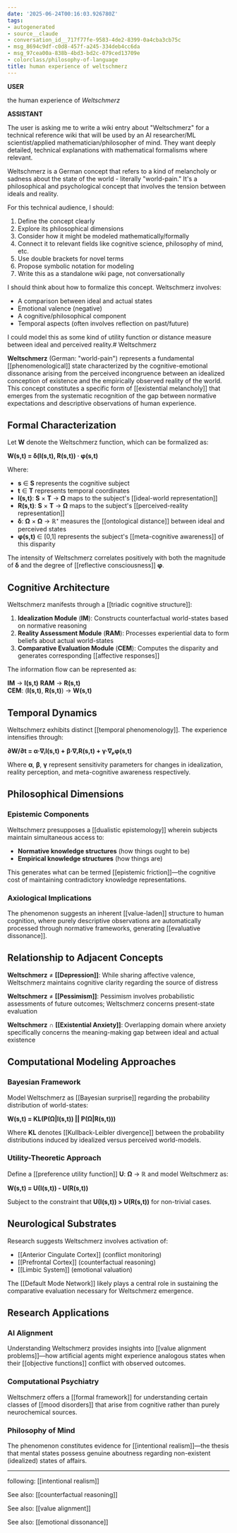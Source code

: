 ```yaml
---
date: '2025-06-24T00:16:03.926780Z'
tags:
- autogenerated
- source__claude
- conversation_id__717f77fe-9583-4de2-8399-0a4cba3cb75c
- msg_8694c9df-c0d8-457f-a245-334deb4cc6da
- msg_97cea00a-838b-4bd3-bd2c-079ced13709e
- colorclass/philosophy-of-language
title: human experience of weltschmerz
---
```


**USER**

the human experience of *Weltschmerz*


**ASSISTANT**

The user is asking me to write a wiki entry about "Weltschmerz" for a technical reference wiki that will be used by an AI researcher/ML scientist/applied mathematician/philosopher of mind. They want deeply detailed, technical explanations with mathematical formalisms where relevant.

Weltschmerz is a German concept that refers to a kind of melancholy or sadness about the state of the world - literally "world-pain." It's a philosophical and psychological concept that involves the tension between ideals and reality.

For this technical audience, I should:
1. Define the concept clearly
2. Explore its philosophical dimensions
3. Consider how it might be modeled mathematically/formally
4. Connect it to relevant fields like cognitive science, philosophy of mind, etc.
5. Use double brackets for novel terms
6. Propose symbolic notation for modeling
7. Write this as a standalone wiki page, not conversationally

I should think about how to formalize this concept. Weltschmerz involves:
- A comparison between ideal and actual states
- Emotional valence (negative)
- A cognitive/philosophical component
- Temporal aspects (often involves reflection on past/future)

I could model this as some kind of utility function or distance measure between ideal and perceived reality.# Weltschmerz

**Weltschmerz** (German: "world-pain") represents a fundamental [[phenomenological]] state characterized by the cognitive-emotional dissonance arising from the perceived incongruence between an idealized conception of existence and the empirically observed reality of the world. This concept constitutes a specific form of [[existential melancholy]] that emerges from the systematic recognition of the gap between normative expectations and descriptive observations of human experience.

## Formal Characterization

Let **W** denote the Weltschmerz function, which can be formalized as:

**W(s,t) = δ(I(s,t), R(s,t)) · φ(s,t)**

Where:
- **s** ∈ **S** represents the cognitive subject
- **t** ∈ **T** represents temporal coordinates
- **I(s,t)**: **S** × **T** → **Ω** maps to the subject's [[ideal-world representation]]
- **R(s,t)**: **S** × **T** → **Ω** maps to the subject's [[perceived-reality representation]]
- **δ**: **Ω** × **Ω** → ℝ⁺ measures the [[ontological distance]] between ideal and perceived states
- **φ(s,t)** ∈ [0,1] represents the subject's [[meta-cognitive awareness]] of this disparity

The intensity of Weltschmerz correlates positively with both the magnitude of **δ** and the degree of [[reflective consciousness]] **φ**.

## Cognitive Architecture

Weltschmerz manifests through a [[triadic cognitive structure]]:

1. **Idealization Module** (**IM**): Constructs counterfactual world-states based on normative reasoning
2. **Reality Assessment Module** (**RAM**): Processes experiential data to form beliefs about actual world-states  
3. **Comparative Evaluation Module** (**CEM**): Computes the disparity and generates corresponding [[affective responses]]

The information flow can be represented as:

**IM** → **I(s,t)**
**RAM** → **R(s,t)**  
**CEM**: (**I(s,t)**, **R(s,t)**) → **W(s,t)**

## Temporal Dynamics

Weltschmerz exhibits distinct [[temporal phenomenology]]. The experience intensifies through:

**∂W/∂t = α·∇ᵢI(s,t) + β·∇ᵣR(s,t) + γ·∇ₚφ(s,t)**

Where **α**, **β**, **γ** represent sensitivity parameters for changes in idealization, reality perception, and meta-cognitive awareness respectively.

## Philosophical Dimensions

### Epistemic Components

Weltschmerz presupposes a [[dualistic epistemology]] wherein subjects maintain simultaneous access to:
- **Normative knowledge structures** (how things ought to be)
- **Empirical knowledge structures** (how things are)

This generates what can be termed [[epistemic friction]]—the cognitive cost of maintaining contradictory knowledge representations.

### Axiological Implications

The phenomenon suggests an inherent [[value-laden]] structure to human cognition, where purely descriptive observations are automatically processed through normative frameworks, generating [[evaluative dissonance]].

## Relationship to Adjacent Concepts

**Weltschmerz** ≠ **[[Depression]]**: While sharing affective valence, Weltschmerz maintains cognitive clarity regarding the source of distress

**Weltschmerz** ≠ **[[Pessimism]]**: Pessimism involves probabilistic assessments of future outcomes; Weltschmerz concerns present-state evaluation

**Weltschmerz** ∩ **[[Existential Anxiety]]**: Overlapping domain where anxiety specifically concerns the meaning-making gap between ideal and actual existence

## Computational Modeling Approaches

### Bayesian Framework

Model Weltschmerz as [[Bayesian surprise]] regarding the probability distribution of world-states:

**W(s,t) = KL(P(Ω|I(s,t)) || P(Ω|R(s,t)))**

Where **KL** denotes [[Kullback-Leibler divergence]] between the probability distributions induced by idealized versus perceived world-models.

### Utility-Theoretic Approach

Define a [[preference utility function]] **U**: **Ω** → ℝ and model Weltschmerz as:

**W(s,t) = U(I(s,t)) - U(R(s,t))**

Subject to the constraint that **U(I(s,t)) > U(R(s,t))** for non-trivial cases.

## Neurological Substrates

Research suggests Weltschmerz involves activation of:
- [[Anterior Cingulate Cortex]] (conflict monitoring)
- [[Prefrontal Cortex]] (counterfactual reasoning)
- [[Limbic System]] (emotional valuation)

The [[Default Mode Network]] likely plays a central role in sustaining the comparative evaluation necessary for Weltschmerz emergence.

## Research Applications

### AI Alignment
Understanding Weltschmerz provides insights into [[value alignment problems]]—how artificial agents might experience analogous states when their [[objective functions]] conflict with observed outcomes.

### Computational Psychiatry
Weltschmerz offers a [[formal framework]] for understanding certain classes of [[mood disorders]] that arise from cognitive rather than purely neurochemical sources.

### Philosophy of Mind
The phenomenon constitutes evidence for [[intentional realism]]—the thesis that mental states possess genuine aboutness regarding non-existent (idealized) states of affairs.


---


following: [[intentional realism]]

See also: [[counterfactual reasoning]]


See also: [[value alignment]]


See also: [[emotional dissonance]]